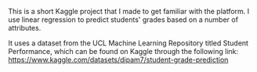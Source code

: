This is a short Kaggle project that I made to get familiar with the platform. I use linear regression to predict students' grades based on a number of attributes.

It uses a dataset from the UCL Machine Learning Repository titled Student Performance, which can be found on Kaggle through the following link:
https://www.kaggle.com/datasets/dipam7/student-grade-prediction
